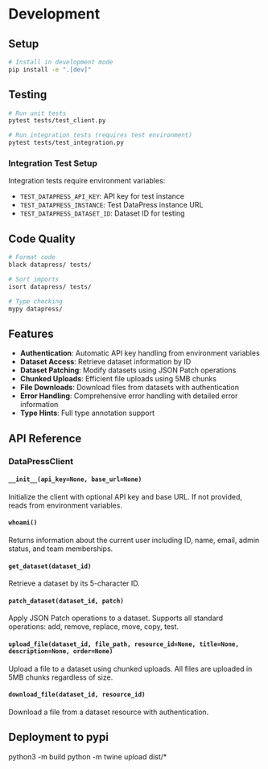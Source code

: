 # Development

## Setup

```bash
# Install in development mode
pip install -e ".[dev]"
```

## Testing

```bash
# Run unit tests
pytest tests/test_client.py

# Run integration tests (requires test environment)
pytest tests/test_integration.py
```

### Integration Test Setup

Integration tests require environment variables:

- `TEST_DATAPRESS_API_KEY`: API key for test instance
- `TEST_DATAPRESS_INSTANCE`: Test DataPress instance URL  
- `TEST_DATAPRESS_DATASET_ID`: Dataset ID for testing

## Code Quality

```bash
# Format code
black datapress/ tests/

# Sort imports
isort datapress/ tests/

# Type checking
mypy datapress/
```

## Features

- **Authentication**: Automatic API key handling from environment variables
- **Dataset Access**: Retrieve dataset information by ID  
- **Dataset Patching**: Modify datasets using JSON Patch operations
- **Chunked Uploads**: Efficient file uploads using 5MB chunks
- **File Downloads**: Download files from datasets with authentication
- **Error Handling**: Comprehensive error handling with detailed error information
- **Type Hints**: Full type annotation support

## API Reference

### DataPressClient

#### `__init__(api_key=None, base_url=None)`

Initialize the client with optional API key and base URL. If not provided, reads from environment variables.

#### `whoami()`

Returns information about the current user including ID, name, email, admin status, and team memberships.

#### `get_dataset(dataset_id)`

Retrieve a dataset by its 5-character ID.

#### `patch_dataset(dataset_id, patch)`

Apply JSON Patch operations to a dataset. Supports all standard operations: add, remove, replace, move, copy, test.

#### `upload_file(dataset_id, file_path, resource_id=None, title=None, description=None, order=None)`

Upload a file to a dataset using chunked uploads. All files are uploaded in 5MB chunks regardless of size.

#### `download_file(dataset_id, resource_id)`

Download a file from a dataset resource with authentication.

## Deployment to pypi

python3 -m build
python -m twine upload dist/*
